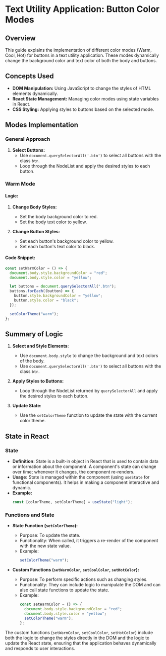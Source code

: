# Text Utility Application: Button Color Modes

## Overview

This guide explains the implementation of different color modes (Warm, Cool, Hot) for buttons in a text utility application. These modes dynamically change the background color and text color of both the body and buttons.

## Concepts Used

- **DOM Manipulation:** Using JavaScript to change the styles of HTML elements dynamically.
- **React State Management:** Managing color modes using state variables in React.
- **CSS Styling:** Applying styles to buttons based on the selected mode.

## Modes Implementation

### General Approach

1. **Select Buttons:**
   - Use `document.querySelectorAll('.btn')` to select all buttons with the class `btn`.
   - Loop through the NodeList and apply the desired styles to each button.

### Warm Mode

#### Logic:

1. **Change Body Styles:**

   - Set the body background color to red.
   - Set the body text color to yellow.

2. **Change Button Styles:**
   - Set each button's background color to yellow.
   - Set each button's text color to black.

#### Code Snippet:

```javascript
const setWarmColor = () => {
  document.body.style.backgroundColor = "red";
  document.body.style.color = "yellow";

  let buttons = document.querySelectorAll(".btn");
  buttons.forEach((button) => {
    button.style.backgroundColor = "yellow";
    button.style.color = "black";
  });

  setColorTheme("warm");
};
```

## Summary of Logic

1. **Select and Style Elements:**

   - Use `document.body.style` to change the background and text colors of the body.
   - Use `document.querySelectorAll('.btn')` to select all buttons with the class `btn`.

2. **Apply Styles to Buttons:**

   - Loop through the NodeList returned by `querySelectorAll` and apply the desired styles to each button.

3. **Update State:**
   - Use the `setColorTheme` function to update the state with the current color theme.

## State in React

### State

- **Definition:** State is a built-in object in React that is used to contain data or information about the component. A component's state can change over time; whenever it changes, the component re-renders.
- **Usage:** State is managed within the component (using `useState` for functional components). It helps in making a component interactive and dynamic.
- **Example:**
  ```javascript
  const [colorTheme, setColorTheme] = useState("light");
  ```

### Functions and State

- **State Function (`setColorTheme`):**

  - Purpose: To update the state.
  - Functionality: When called, it triggers a re-render of the component with the new state value.
  - Example:
    ```javascript
    setColorTheme("warm");
    ```

- **Custom Functions (`setWarmColor`, `setCoolColor`, `setHotColor`):**
  - Purpose: To perform specific actions such as changing styles.
  - Functionality: They can include logic to manipulate the DOM and can also call state functions to update the state.
  - Example:
    ```javascript
    const setWarmColor = () => {
      document.body.style.backgroundColor = "red";
      document.body.style.color = "yellow";
      setColorTheme("warm");
    };
    ```

The custom functions (`setWarmColor`, `setCoolColor`, `setHotColor`) include both the logic to change the styles directly in the DOM and the logic to update the React state, ensuring that the application behaves dynamically and responds to user interactions.
